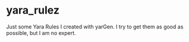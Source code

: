 # yara_rulez

Just some Yara Rules I created with yarGen.
I try to get them as good as possible, but I am no expert.
